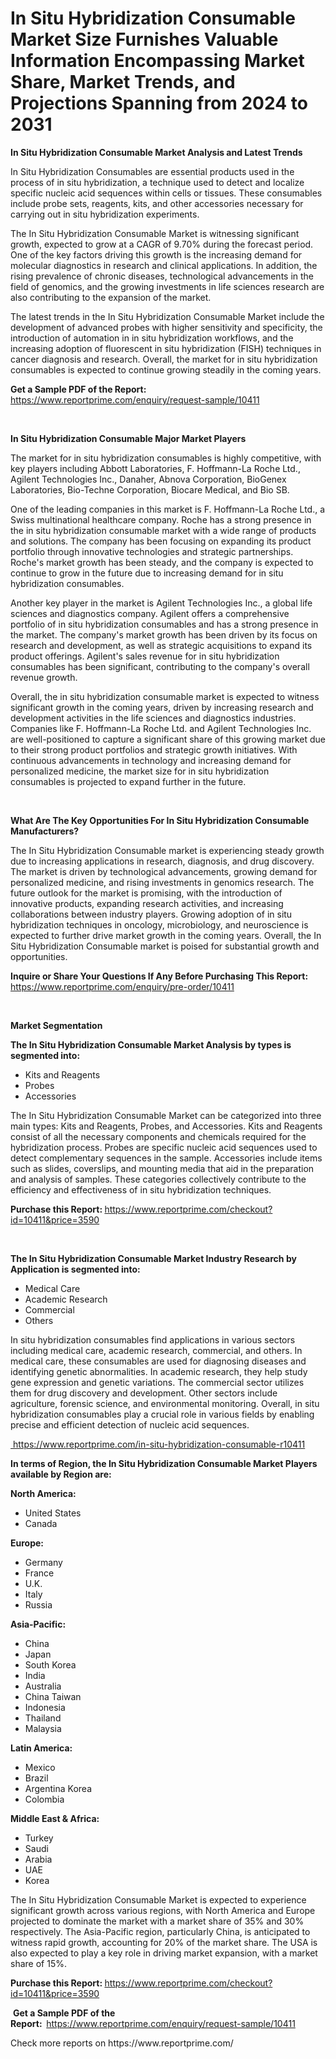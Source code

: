 <p><h1>In Situ Hybridization Consumable Market Size Furnishes Valuable Information Encompassing Market Share, Market Trends, and Projections Spanning from 2024 to 2031</h1></p><p><strong>In Situ Hybridization Consumable Market Analysis and Latest Trends</strong></p>
<p><p>In Situ Hybridization Consumables are essential products used in the process of in situ hybridization, a technique used to detect and localize specific nucleic acid sequences within cells or tissues. These consumables include probe sets, reagents, kits, and other accessories necessary for carrying out in situ hybridization experiments.</p><p>The In Situ Hybridization Consumable Market is witnessing significant growth, expected to grow at a CAGR of 9.70% during the forecast period. One of the key factors driving this growth is the increasing demand for molecular diagnostics in research and clinical applications. In addition, the rising prevalence of chronic diseases, technological advancements in the field of genomics, and the growing investments in life sciences research are also contributing to the expansion of the market.</p><p>The latest trends in the In Situ Hybridization Consumable Market include the development of advanced probes with higher sensitivity and specificity, the introduction of automation in in situ hybridization workflows, and the increasing adoption of fluorescent in situ hybridization (FISH) techniques in cancer diagnosis and research. Overall, the market for in situ hybridization consumables is expected to continue growing steadily in the coming years.</p></p>
<p><strong>Get a Sample PDF of the Report:&nbsp;</strong> <a href="https://www.reportprime.com/enquiry/request-sample/10411">https://www.reportprime.com/enquiry/request-sample/10411</a></p>
<p>&nbsp;</p>
<p><strong>In Situ Hybridization Consumable Major Market Players</strong></p>
<p><p>The market for in situ hybridization consumables is highly competitive, with key players including Abbott Laboratories, F. Hoffmann-La Roche Ltd., Agilent Technologies Inc., Danaher, Abnova Corporation, BioGenex Laboratories, Bio-Techne Corporation, Biocare Medical, and Bio SB.</p><p>One of the leading companies in this market is F. Hoffmann-La Roche Ltd., a Swiss multinational healthcare company. Roche has a strong presence in the in situ hybridization consumable market with a wide range of products and solutions. The company has been focusing on expanding its product portfolio through innovative technologies and strategic partnerships. Roche's market growth has been steady, and the company is expected to continue to grow in the future due to increasing demand for in situ hybridization consumables.</p><p>Another key player in the market is Agilent Technologies Inc., a global life sciences and diagnostics company. Agilent offers a comprehensive portfolio of in situ hybridization consumables and has a strong presence in the market. The company's market growth has been driven by its focus on research and development, as well as strategic acquisitions to expand its product offerings. Agilent's sales revenue for in situ hybridization consumables has been significant, contributing to the company's overall revenue growth.</p><p>Overall, the in situ hybridization consumable market is expected to witness significant growth in the coming years, driven by increasing research and development activities in the life sciences and diagnostics industries. Companies like F. Hoffmann-La Roche Ltd. and Agilent Technologies Inc. are well-positioned to capture a significant share of this growing market due to their strong product portfolios and strategic growth initiatives. With continuous advancements in technology and increasing demand for personalized medicine, the market size for in situ hybridization consumables is projected to expand further in the future.</p></p>
<p>&nbsp;</p>
<p><strong>What Are The Key Opportunities For In Situ Hybridization Consumable Manufacturers?</strong></p>
<p><p>The In Situ Hybridization Consumable market is experiencing steady growth due to increasing applications in research, diagnosis, and drug discovery. The market is driven by technological advancements, growing demand for personalized medicine, and rising investments in genomics research. The future outlook for the market is promising, with the introduction of innovative products, expanding research activities, and increasing collaborations between industry players. Growing adoption of in situ hybridization techniques in oncology, microbiology, and neuroscience is expected to further drive market growth in the coming years. Overall, the In Situ Hybridization Consumable market is poised for substantial growth and opportunities.</p></p>
<p><strong>Inquire or Share Your Questions If Any Before Purchasing This Report:</strong> <a href="https://www.reportprime.com/enquiry/pre-order/10411">https://www.reportprime.com/enquiry/pre-order/10411</a></p>
<p>&nbsp;</p>
<p><strong>Market Segmentation</strong></p>
<p><strong>The In Situ Hybridization Consumable Market Analysis by types is segmented into:</strong></p>
<p><ul><li>Kits and Reagents</li><li>Probes</li><li>Accessories</li></ul></p>
<p><p>The In Situ Hybridization Consumable Market can be categorized into three main types: Kits and Reagents, Probes, and Accessories. Kits and Reagents consist of all the necessary components and chemicals required for the hybridization process. Probes are specific nucleic acid sequences used to detect complementary sequences in the sample. Accessories include items such as slides, coverslips, and mounting media that aid in the preparation and analysis of samples. These categories collectively contribute to the efficiency and effectiveness of in situ hybridization techniques.</p></p>
<p><strong>Purchase this Report:&nbsp;</strong><a href="https://www.reportprime.com/checkout?id=10411&price=3590">https://www.reportprime.com/checkout?id=10411&price=3590</a></p>
<p>&nbsp;</p>
<p><strong>The In Situ Hybridization Consumable Market Industry Research by Application is segmented into:</strong></p>
<p><ul><li>Medical Care</li><li>Academic Research</li><li>Commercial</li><li>Others</li></ul></p>
<p><p>In situ hybridization consumables find applications in various sectors including medical care, academic research, commercial, and others. In medical care, these consumables are used for diagnosing diseases and identifying genetic abnormalities. In academic research, they help study gene expression and genetic variations. The commercial sector utilizes them for drug discovery and development. Other sectors include agriculture, forensic science, and environmental monitoring. Overall, in situ hybridization consumables play a crucial role in various fields by enabling precise and efficient detection of nucleic acid sequences.</p></p>
<p><a href="https://www.reportprime.com/in-situ-hybridization-consumable-r10411">&nbsp;https://www.reportprime.com/in-situ-hybridization-consumable-r10411</a></p>
<p><strong>In terms of Region, the In Situ Hybridization Consumable Market Players available by Region are:</strong></p>
<p>
    <p> <strong> North America: </strong>
        <ul>
            <li>United States</li>
            <li>Canada</li>
        </ul>
        </p> 
    <p> <strong> Europe: </strong>
        <ul>
            <li>Germany</li>
            <li>France</li>
            <li>U.K.</li>
            <li>Italy</li>
            <li>Russia</li>
        </ul>
        </p> 
    <p> <strong> Asia-Pacific: </strong>
        <ul>
            <li>China</li>
            <li>Japan</li>
            <li>South Korea</li>
            <li>India</li>
            <li>Australia</li>
            <li>China Taiwan</li>
            <li>Indonesia</li>
            <li>Thailand</li>
            <li>Malaysia</li>
        </ul>
        </p> 
    <p> <strong> Latin America: </strong>
        <ul>
            <li>Mexico</li>
            <li>Brazil</li>
            <li>Argentina Korea</li>
            <li>Colombia</li>
        </ul>
        </p> 
    <p> <strong> Middle East & Africa: </strong>
        <ul>
            <li>Turkey</li>
            <li>Saudi</li>
            <li>Arabia</li>
            <li>UAE</li>
            <li>Korea</li>
        </ul>
    </p>
    </p>
<p><p>The In Situ Hybridization Consumable Market is expected to experience significant growth across various regions, with North America and Europe projected to dominate the market with a market share of 35% and 30% respectively. The Asia-Pacific region, particularly China, is anticipated to witness rapid growth, accounting for 20% of the market share. The USA is also expected to play a key role in driving market expansion, with a market share of 15%.</p></p>
<p><strong>Purchase this Report: </strong><a href="https://www.reportprime.com/checkout?id=10411&price=3590">https://www.reportprime.com/checkout?id=10411&price=3590</a></p>
<p>&nbsp;<strong>Get a Sample PDF of the Report:&nbsp;&nbsp;</strong><a href="https://www.reportprime.com/enquiry/request-sample/10411">https://www.reportprime.com/enquiry/request-sample/10411</a></p>
<p><strong></strong></p>
<p>Check more reports on https://www.reportprime.com/</p>